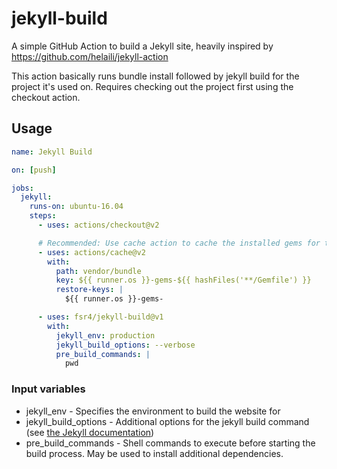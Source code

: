 # jekyll-build
A simple GitHub Action to build a Jekyll site, heavily inspired by https://github.com/helaili/jekyll-action

This action basically runs bundle install followed by jekyll build for the project it's used on. Requires checking out the project first using the checkout action.

## Usage
````yml
name: Jekyll Build

on: [push]

jobs:
  jekyll:
    runs-on: ubuntu-16.04
    steps:
      - uses: actions/checkout@v2

      # Recommended: Use cache action to cache the installed gems for the project
      - uses: actions/cache@v2
        with:
          path: vendor/bundle
          key: ${{ runner.os }}-gems-${{ hashFiles('**/Gemfile') }}
          restore-keys: |
            ${{ runner.os }}-gems-

      - uses: fsr4/jekyll-build@v1
        with:
          jekyll_env: production
          jekyll_build_options: --verbose
          pre_build_commands: |
            pwd
````

### Input variables
* jekyll_env - Specifies the environment to build the website for
* jekyll_build_options - Additional options for the jekyll build command (see [the Jekyll documentation](https://jekyllrb.com/docs/configuration/options/#build-command-options))
* pre_build_commands - Shell commands to execute before starting the build process. May be used to install additional dependencies.
